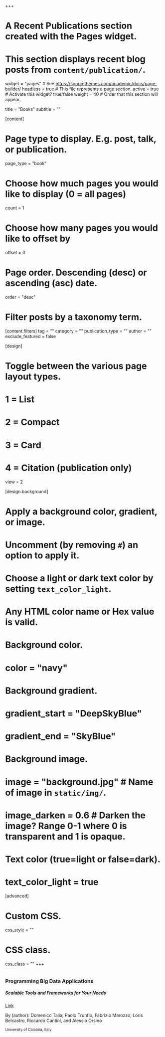 +++
# A Recent Publications section created with the Pages widget.
# This section displays recent blog posts from `content/publication/`.

widget = "pages"  # See https://sourcethemes.com/academic/docs/page-builder/
headless = true  # This file represents a page section.
active = true # Activate this widget? true/false
weight = 40  # Order that this section will appear.

title = "Books"
subtitle = ""

[content]
  # Page type to display. E.g. post, talk, or publication.
  page_type = "book"
  
  # Choose how much pages you would like to display (0 = all pages)
  count = 1
  
  # Choose how many pages you would like to offset by
  offset = 0

  # Page order. Descending (desc) or ascending (asc) date.
  order = "desc"

  # Filter posts by a taxonomy term.
  [content.filters]
    tag = ""
    category = ""
    publication_type = ""
    author = ""
    exclude_featured = false
  
[design]
  # Toggle between the various page layout types.
  #   1 = List
  #   2 = Compact
  #   3 = Card
  #   4 = Citation (publication only)
  view = 2
  
[design.background]
  # Apply a background color, gradient, or image.
  #   Uncomment (by removing `#`) an option to apply it.
  #   Choose a light or dark text color by setting `text_color_light`.
  #   Any HTML color name or Hex value is valid.
    
  # Background color.
  # color = "navy"
  
  # Background gradient.
  # gradient_start = "DeepSkyBlue"
  # gradient_end = "SkyBlue"
  
  # Background image.
  # image = "background.jpg"  # Name of image in `static/img/`.
  # image_darken = 0.6  # Darken the image? Range 0-1 where 0 is transparent and 1 is opaque.

  # Text color (true=light or false=dark).
  # text_color_light = true  
  
[advanced]
 # Custom CSS. 
 css_style = ""
 
 # CSS class.
 css_class = ""
+++
<div class="row">
                <div class="col-lg-4">
                    <img src="img/book-cover.png" class="img-fluid" alt="">
                </div>
                <div class="col-lg-8">
                    <h3>Programming Big Data Applications</h3>
                    <h5><b>Scalable Tools and Frameworks for Your Needs</b></h5>
		    <a href="https://doi.org/10.1142/q0444" target="_blank" class="btn btn-outline-primary my-1 mr-1 btn-sm">Link</a></li>
                    <p class="fst-italic"> By (author): Domenico Talia, Paolo Trunfio, Fabrizio Marozzo,
                        Loris Belcastro, Riccardo Cantini, and Alessio Orsino</p>
                    <p></p>
                    <p><small>University of Calabria, Italy</small>
                    </p>
                </div>
            </div>